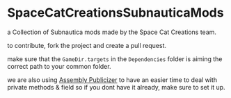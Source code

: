# SpaceCatCreationsSubnauticaMods
a Collection of Subnautica mods made by the Space Cat Creations team.

to contribute, fork the project and create a pull request.  
  
make sure that the `GameDir.targets` in the `Dependencies` folder is aiming the correct path to your common folder.   

we are also using [Assembly Publicizer](https://discord.com/channels/324207629784186882/324207629784186882/787976518692634624) to have an easier time to deal with private methods & field so if you dont have it already, make sure to set it up.  
